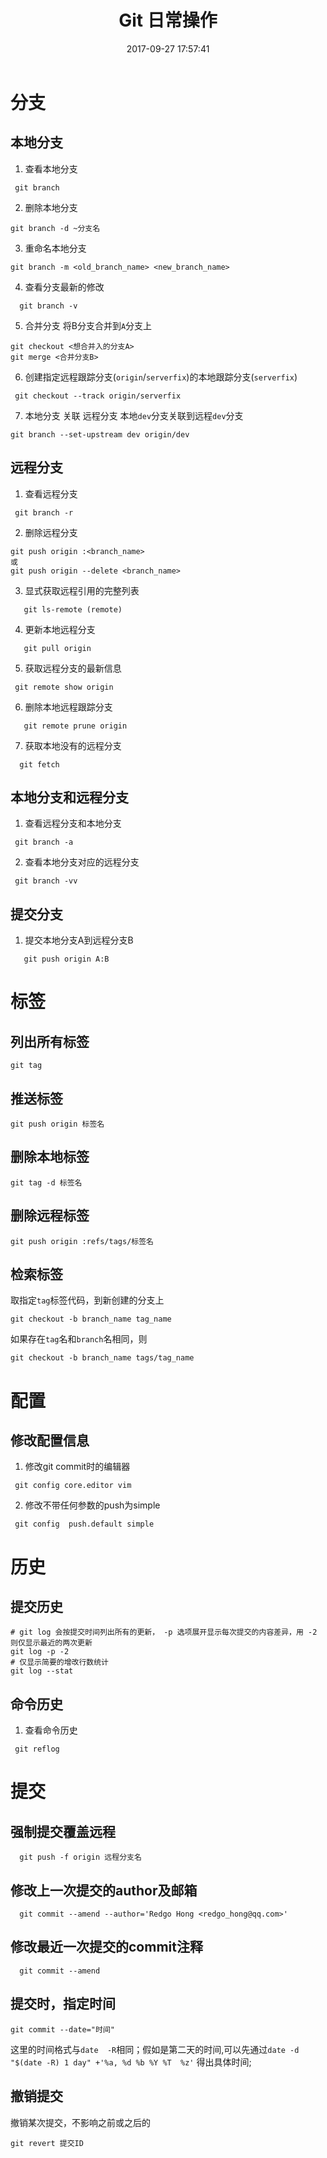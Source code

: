 ﻿---
title: Git 日常操作
date: 2017-09-27 17:57:41
description: 总结经常用的 Git 操作
tags:
- Git
categories:
- Linux
copyright: false
---

# 分支 
## 本地分支
1. 查看本地分支

 ```
  git branch
 ```
2. 删除本地分支

 ```
git branch -d ~分支名
 ```
3. 重命名本地分支

 ```
 git branch -m <old_branch_name> <new_branch_name> 
 ```
4. 查看分支最新的修改

 ```
   git branch -v
 ```
5. 合并分支
将B分支合并到`A`分支上

 ```
 git checkout <想合并入的分支A>  
 git merge <合并分支B>
 ```
6. 创建指定远程跟踪分支(`origin`/`serverfix`)的本地跟踪分支(`serverfix`)

 ```
  git checkout --track origin/serverfix
 ```
7. 本地分支 关联 远程分支
本地`dev`分支关联到远程`dev`分支

 ```
 git branch --set-upstream dev origin/dev
 ```


## 远程分支
1. 查看远程分支

 ```shell
  git branch -r
 ```
2. 删除远程分支

 ```shell
 git push origin :<branch_name>
或 
 git push origin --delete <branch_name>
 ```
3. 显式获取远程引用的完整列表

 ```
    git ls-remote (remote)
 ```
4. 更新本地远程分支

 ```
    git pull origin 
 ```
5. 获取远程分支的最新信息

 ```
  git remote show origin
 ```
6. 删除本地远程跟踪分支

 ```
    git remote prune origin
 ```
7. 获取本地没有的远程分支

 ```
   git fetch
 ```
## 本地分支和远程分支
1.  查看远程分支和本地分支 

 ```
  git branch -a
 ```
2. 查看本地分支对应的远程分支

 ```
  git branch -vv
 ```

## 提交分支
1. 提交本地分支A到远程分支B

 ```
    git push origin A:B
 ```

# 标签
## 列出所有标签
```
git tag
```
## 推送标签
```
git push origin 标签名
```
## 删除本地标签
```
git tag -d 标签名
```
## 删除远程标签
```
git push origin :refs/tags/标签名  
```
## 检索标签
取指定`tag`标签代码，到新创建的分支上
```
git checkout -b branch_name tag_name
```
如果存在`tag`名和`branch`名相同，则
```
git checkout -b branch_name tags/tag_name
```


# 配置
## 修改配置信息
1. 修改git commit时的编辑器
 ```
  git config core.editor vim
 ```

2. 修改不带任何参数的push为simple
 ```
  git config  push.default simple
 ```

# 历史
## 提交历史
```
# git log 会按提交时间列出所有的更新， -p 选项展开显示每次提交的内容差异，用 -2 则仅显示最近的两次更新
git log -p -2       
# 仅显示简要的增改行数统计
git log --stat
```

## 命令历史
1. 查看命令历史

 ```
  git reflog 
 ```

# 提交
## 强制提交覆盖远程
```
  git push -f origin 远程分支名
```
## 修改上一次提交的author及邮箱
```
  git commit --amend --author='Redgo Hong <redgo_hong@qq.com>'
```
## 修改最近一次提交的commit注释
```
  git commit --amend
```
## 提交时，指定时间
```
git commit --date="时间"
```
这里的时间格式与`date  -R`相同；假如是第二天的时间,可以先通过`date -d "$(date -R) 1 day" +'%a, %d %b %Y %T  %z'`  得出具体时间; 

## 撤销提交
撤销某次提交，不影响之前或之后的
```
git revert 提交ID
```




